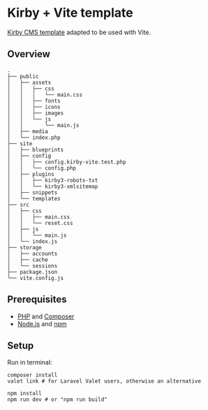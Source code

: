 # Kirby + Vite template

[Kirby CMS template](https://github.com/stuymedova/kirby-rollup-postcss) adapted to be used with Vite.

## Overview

```shell
.
├── public
│   ├── assets
│   │   ├── css
│   │   │   └── main.css
│   │   ├── fonts
│   │   ├── icons
│   │   ├── images
│   │   └── js
│   │       └── main.js
│   ├── media
│   └── index.php
├── site
│   ├── blueprints
│   ├── config
│   │   ├── config.kirby-vite.test.php
│   │   └── config.php
│   ├── plugins
│   │   ├── kirby3-robots-txt
│   │   └── kirby3-xmlsitemap
│   ├── snippets
│   └── templates
├── src
│   ├── css
│   │   ├── main.css
│   │   └── reset.css
│   ├── js
│   │   └── main.js
│   └── index.js
├── storage
│   ├── accounts
│   ├── cache
│   └── sessions
├── package.json
└── vite.config.js
```

## Prerequisites

- [PHP](https://www.php.net) and [Composer](https://getcomposer.org)  
- [Node.js](https://nodejs.org/) and [npm](https://www.npmjs.com/)

## Setup

Run in terminal:
```shell
composer install
valet link # for Laravel Valet users, otherwise an alternative

npm install
npm run dev # or "npm run build"
```
